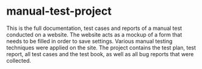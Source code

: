 # manual-test-project
This is the full documentation, test cases and reports of a manual test conducted on a website. 
The website acts as a mockup of a form that needs to be filled in order to save settings. Various manual testing techniques were applied on the site. 
The project contains the test plan, test report, all test cases and the test book, as well as all bug reports that were collected. 
